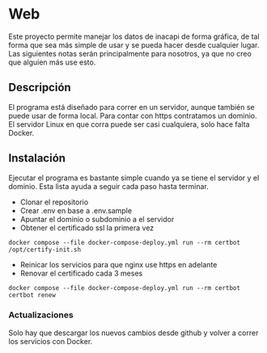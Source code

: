# Web
Este proyecto permite manejar los datos de inacapi de forma gráfica, de tal
forma que sea más simple de usar y se pueda hacer desde cualquier lugar. Las
siguientes notas serán principalmente para nosotros, ya que no creo que alguien
más use esto.

## Descripción
El programa está diseñado para correr en un servidor, aunque también se puede
usar de forma local. Para contar con https contratamos un dominio. El servidor
Linux en que corra puede ser casi cualquiera, solo hace falta Docker.

## Instalación
Ejecutar el programa es bastante simple cuando ya se tiene el servidor y el
dominio. Esta lista ayuda a seguir cada paso hasta terminar.

- Clonar el repositorio
- Crear .env en base a .env.sample
- Apuntar el dominio o subdominio a el servidor
- Obtener el certificado ssl la primera vez
```
docker compose --file docker-compose-deploy.yml run --rm certbot /opt/certify-init.sh
```
- Reinicar los servicios para que nginx use https en adelante
- Renovar el certificado cada 3 meses
```
docker compose --file docker-compose-deploy.yml run --rm certbot certbot renew
```

### Actualizaciones
Solo hay que descargar los nuevos cambios desde github y volver a correr los
servicios con Docker.
